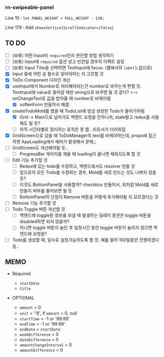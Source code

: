 ### rn-swipeable-panel

Line 10 : `let PANEL_HEIGHT = FULL_HEIGHT - 120;`

Line 179 : Add `showsVerticalScrollIndicator={false}`

## TO DO

- [ ] (보류) 어떤 Input이 `required`인지 판단할 방법 생각하기
- [ ] (보류) Input에 `required` 옵션 넣고 빈칸일 경우의 이펙트 설정
- [ ] (보류) Input Title을 선택하면 TextInput에 focus. (웹에서의 `label`느낌으로)
- [x] Input 중에 어떤 걸 필수로 넣어야하는 지 고민할 것
- [x] ToDo Component 디자인 개선
- [x] useInput에서 Number로 처리해야되는건 number로 바꾸는게 편할 듯. TextInput에 value로 들어갈 때만 string으로 바꾸면 될 것 같다? <-> onChangeText로 값을 받아올 때 number로 바꿔야됨
  - [x] softenForm 만들어서 해결.
- [x] createTodoMold를 했을 때 TodoList에 방금 생성한 Todo가 들어가야됨
  - [x] Grid -> Main으로 넘어가도 백엔드 요청을 안하니까, state말고 redux를 사용해도 될 듯?
  - [ ] 아직 시간대별로 정리하는 로직은 못 짬.. 리듀서가 더러워짐
- [x] GridScreen으로 갔을 때 ToDoManager의 text를 바꿔야하는데, props에 접근하면 AppLoading에서 에러가 발생해서 문제;;
- [ ] GridScreen도 개선해야될 듯..
  - [ ] ProgressBar 게이지를 채울 때 loading이 끝나면 채워지도록 할 것
- [ ] Edit 기능 추가할 것
  - [ ] Redux에 있는 todo를 수정하고, 백엔드에서도 resolver 만들 것 
  - [ ] 앞으로의 모든 Todo를 수정하는 경우, Mold를 새로 만드는 것도 나쁘지 않을듯?
  - [ ] 이것도 BottomPanel을 사용할까? checkbox 만들어서, 위처럼 Mold를 새로 만들지 여부를 물어보면 될 듯
  - [ ] BottomPanel의 단점이 Remove 버튼을 어떻게 추가해야될 지 모르겠다는 것
- [ ] Remove 기능 추가할 것
- [ ] Todo Toggle 버튼 개선할 것
  - [ ] 백엔드에 toggle된 정보를 보낼 때 발생하는 딜레이 동안은 toggle 버튼을 disabled하면 되지 않을까?
  - [ ] 아니면 toggle 버튼이 눌린 후 일정시간 동안 toggle 버튼이 눌리지 않으면 백엔드에 요청을?
- [ ] Todo를 생성할 때, 일수로 설정가능하도록 할 것. 예를 들어 100일동안 진행하겠다 등..

## MEMO

- Required

  - `startDate`
  - `title`

- OPTIONAL
  - `amount` = 0
  - `unit` = '개', if `amount` = 0, null
  - `startTime` = -1 or '99:99'
  - `endTime` = -1 or '99:99'
  - `endDate` = `startDate`
  - `weekDifference` = 0
  - `dateDifference` = 0
  - `amountChangeInterval` = 0
  - `amountDifference` = 0

